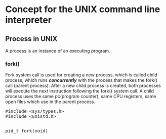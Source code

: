 <h1>Concept for the UNIX command line interpreter</h1>
<h2>Process in UNIX</h2>
<p>A process is an instance of an executing program. </p>
<h3>fork()</h3>
<p>Fork system call is used for creating a new process, which is called child process, 
which runs <b><i>concurrently</i></b> with the process that makes the fork() call (parent process). 
After a new child process is created, both processes will execute the next instruction 
following the fork() system call. A child process uses the same pc(program counter), 
same CPU registers, same open files which use in the parent process.</p>
<pre>
#include &ltsys/types.h&gt
#include &ltunistd.h&gt

pid_t fork(void)
</pre>
